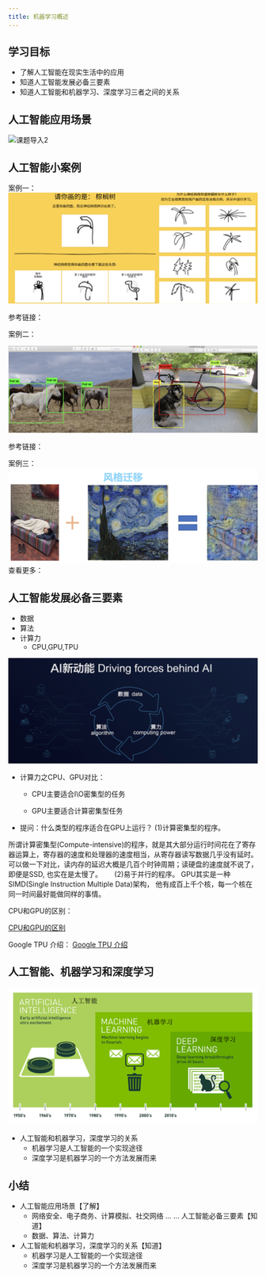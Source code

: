```yaml
---
title: 机器学习概述
---
```


## 学习目标

* 了解人工智能在现实生活中的应用
* 知道人工智能发展必备三要素
* 知道人工智能和机器学习、深度学习三者之间的关系

## 人工智能应用场景

![课题导入2](/img/articial/课题导入2.gif)

## 人工智能小案例
案例一：
![人工智能应用场景1](/img/articial/人工智能应用场景1.png)

参考链接：[](https://quickdraw.withgoogle.com)

案例二：

![人工智能应用场景3](/img/articial/人工智能应用场景3.png)


参考链接：[](https://pjreddie.com/darknet/yolo/)

案例三：
![人工智能应用场景4](/img/articial/人工智能应用场景4.png)
查看更多：[](https://deepdreamgenerator.com/)

## 人工智能发展必备三要素

* 数据
* 算法
* 计算力
    * CPU,GPU,TPU

![人工智能必备三要素](/img/articial/人工智能必备三要素.png)
* 计算力之CPU、GPU对比：

    * CPU主要适合I\O密集型的任务

    * GPU主要适合计算密集型任务

* 提问：什么类型的程序适合在GPU上运行？
(1)计算密集型的程序。

所谓计算密集型(Compute-intensive)的程序，就是其大部分运行时间花在了寄存器运算上，寄存器的速度和处理器的速度相当，从寄存器读写数据几乎没有延时。可以做一下对比，读内存的延迟大概是几百个时钟周期；读硬盘的速度就不说了，即便是SSD, 也实在是太慢了。　　
(2)易于并行的程序。
GPU其实是一种SIMD(Single Instruction Multiple Data)架构， 他有成百上千个核，每一个核在同一时间最好能做同样的事情。

CPU和GPU的区别：


[CPU和GPU的区别](http://www.sohu.com/a/201309334_468740) 

Google TPU 介绍：
[Google TPU 介绍](https://buzzorange.com/techorange/2017/09/27/what-intel-google-nvidia-microsoft-do-for-ai-chips/)
 
## 人工智能、机器学习和深度学习
![人工智能必备三要素](/img/articial/人工智能范围.png)

* 人工智能和机器学习，深度学习的关系
    * 机器学习是人工智能的一个实现途径
    * 深度学习是机器学习的一个方法发展而来
## 小结
* 人工智能应用场景【了解】
    * 网络安全、电子商务、计算模拟、社交网络 … ...
人工智能必备三要素【知道】
    * 数据、算法、计算力
* 人工智能和机器学习，深度学习的关系【知道】
    * 机器学习是人工智能的一个实现途径
    * 深度学习是机器学习的一个方法发展而来
